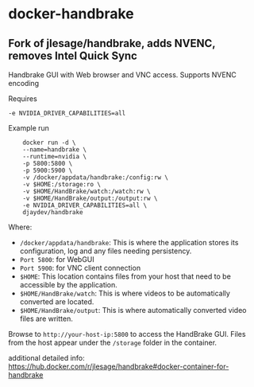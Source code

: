 # docker-handbrake

## Fork of jlesage/handbrake, adds NVENC, removes Intel Quick Sync

Handbrake GUI with Web browser and VNC access. Supports NVENC encoding

Requires

```--runtime=nvidia
-e NVIDIA_DRIVER_CAPABILITIES=all
```

Example run

```shell
    docker run -d \
    --name=handbrake \
    --runtime=nvidia \
    -p 5800:5800 \
    -p 5900:5900 \
    -v /docker/appdata/handbrake:/config:rw \
    -v $HOME:/storage:ro \
    -v $HOME/HandBrake/watch:/watch:rw \
    -v $HOME/HandBrake/output:/output:rw \
    -e NVIDIA_DRIVER_CAPABILITIES=all \
    djaydev/handbrake
```

Where:

- `/docker/appdata/handbrake`: This is where the application stores its configuration, log and any files needing persistency.
- `Port 5800`: for WebGUI
- `Port 5900`: for VNC client connection
- `$HOME`: This location contains files from your host that need to be accessible by the application.
- `$HOME/HandBrake/watch`: This is where videos to be automatically converted are located.
- `$HOME/HandBrake/output`: This is where automatically converted video files are written.

Browse to `http://your-host-ip:5800` to access the HandBrake GUI. Files from the host appear under the `/storage` folder in the container.

additional detailed info:
<https://hub.docker.com/r/jlesage/handbrake#docker-container-for-handbrake>
